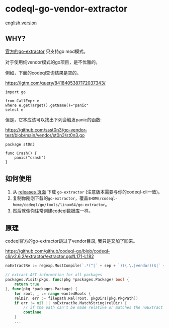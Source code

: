 # codeql-go-vendor-extractor

[english version](./README.md)

## WHY?

[官方的go-extractor](https://github.com/github/codeql-go/tree/cd1e14ed09f4b56229b5c4fb7797203193b93897/extractor/cli/go-extractor) 只支持go mod模式。

对于使用纯vendor模式的go项目，是不优雅的。

例如，下面的codeql查询结果是空的。

https://lgtm.com/query/8418405387172037343/

```
import go

from CallExpr e
where e.getTarget().getName()="panic"
select e
```

但是，它本应该可以找出下列会触发panic的函数:

https://github.com/ssst0n3/go-vendor-test/blob/main/vendor/st0n3/st0n3.go

```
package st0n3

func Crash() {
    panic("crash")
}
```

## 如何使用

1. 从 [releases 页面](https://github.com/ssst0n3/codeql-go-vendor/releases) 下载 `go-extractor` (注意版本需要与你的codeql-cli一致)。
2. 复制你刚刚下载的`go-extractor`，覆盖`$HOME/codeql-home/codeql/go/tools/linux64/go-extractor`。
3. 然后就像你往常创建codeql数据库一样。

## 原理
codeql官方的go-extractor跳过了vendor目录, 我只是又加了回来。

https://github.com/github/codeql-go/blob/codeql-cli/v2.6.2/extractor/extractor.go#L171-L182
```go
noExtractRe := regexp.MustCompile(`.*(^|` + sep + `)(\.\.|vendor)($|` + sep + `).*`)

// extract AST information for all packages
packages.Visit(pkgs, func(pkg *packages.Package) bool {
    return true
}, func(pkg *packages.Package) {
    for root, _ := range wantedRoots {
    relDir, err := filepath.Rel(root, pkgDirs[pkg.PkgPath])
    if err != nil || noExtractRe.MatchString(relDir) {
        // if the path can't be made relative or matches the noExtract regexp skip it
        continue
    }
    ...
```